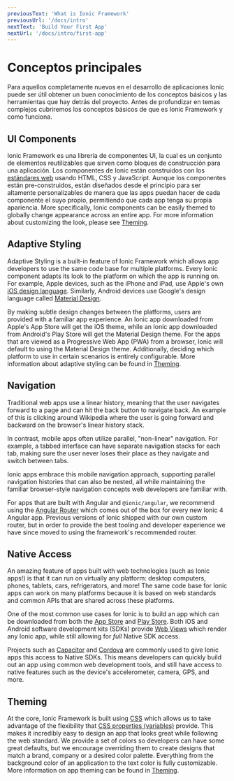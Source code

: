 ```yaml
---
previousText: 'What is Ionic Framework'
previousUrl: '/docs/intro'
nextText: 'Build Your First App'
nextUrl: '/docs/intro/first-app'
---
```


# Conceptos principales

Para aquellos completamente nuevos en el desarrollo de aplicaciones Ionic puede ser útil obtener un buen conocimiento de los conceptos básicos y las herramientas que hay detrás del proyecto. Antes de profundizar en temas complejos cubriremos los conceptos básicos de que es Ionic Framework y como funciona.

## UI Components

Ionic Framework es una librería de componentes UI, la cual es un conjunto de elementos reutilizables que sirven como bloques de construcción para una aplicación. Los componentes de Ionic están construidos con los [estándares web](/docs/faq/glossary#web-standards) usando HTML, CSS y JavaScript. Aunque los componentes están pre-construidos, están diseñados desde el principio para ser altamente personalizables de manera que las apps puedan hacer de cada componente el suyo propio, permitiendo que cada app tenga su propia apariencia. More specifically, Ionic components can be easily themed to globally change appearance across an entire app. For more information about customizing the look, please see [Theming](/docs/theming/basics).

## Adaptive Styling

Adaptive Styling is a built-in feature of Ionic Framework which allows app developers to use the same code base for multiple platforms. Every Ionic component adapts its look to the platform on which the app is running on. For example, Apple devices, such as the iPhone and iPad, use Apple's own <a href="https://www.apple.com/ios" target="_blank">iOS design language</a>. Similarly, Android devices use Google's design language called <a href="https://material.io/guidelines/" target="_blank">Material Design</a>.

By making subtle design changes between the platforms, users are provided with a familiar app experience. An Ionic app downloaded from Apple's App Store will get the iOS theme, while an Ionic app downloaded from Android's Play Store will get the Material Design theme. For the apps that are viewed as a Progressive Web App (PWA) from a browser, Ionic will default to using the Material Design theme. Additionally, deciding which platform to use in certain scenarios is entirely configurable. More information about adaptive styling can be found in [Theming](/docs/theming/basics).

## Navigation

Traditional web apps use a linear history, meaning that the user navigates forward to a page and can hit the back button to navigate back. An example of this is clicking around Wikipedia where the user is going forward and backward on the browser's linear history stack.

In contrast, mobile apps often utilize parallel, "non-linear" navigation. For example, a tabbed interface can have separate navigation stacks for each tab, making sure the user never loses their place as they navigate and switch between tabs.

Ionic apps embrace this mobile navigation approach, supporting parallel navigation histories that can also be nested, all while maintaining the familiar browser-style navigation concepts web developers are familiar with.

For apps that are built with Angular and `@ionic/angular`, we recommend using the <a href="https://angular.io/guide/router" target="_blank">Angular Router</a> which comes out of the box for every new Ionic 4 Angular app. Previous versions of Ionic shipped with our own custom router, but in order to provide the best tooling and developer experience we have since moved to using the framework's recommended router.

## Native Access

An amazing feature of apps built with web technologies (such as Ionic apps!) is that it can run on virtually any platform: desktop computers, phones, tablets, cars, refrigerators, and more! The same code base for Ionic apps can work on many platforms because it is based on web standards and common APIs that are shared across these platforms.

One of the most common use cases for Ionic is to build an app which can be downloaded from both the <a href="https://www.apple.com/ios/app-store/" target="_blank">App Store</a> and <a href="https://play.google.com/" target="_blank">Play Store</a>. Both iOS and Android software development kits (SDKs) provide [Web Views](/docs/building/webview) which render any Ionic app, while still allowing for *full* Native SDK access.

Projects such as <a href="https://capacitor.ionicframework.com/" target="_blank">Capacitor</a> and <a href="https://cordova.apache.org/" target="_blank">Cordova</a> are commonly used to give Ionic apps this access to Native SDKs. This means developers can quickly build out an app using common web development tools, and still have access to native features such as the device's accelerometer, camera, GPS, and more.

## Theming

At the core, Ionic Framework is built using <a href="https://developer.mozilla.org/en-US/docs/Web/CSS" target="_blank">CSS</a> which allows us to take advantage of the flexibility that <a href="https://developer.mozilla.org/en-US/docs/Web/CSS/Using_CSS_variables" target="_blank">CSS properties (variables)</a> provide. This makes it incredibly easy to design an app that looks great while following the web standard. We provide a set of colors so developers can have some great defaults, but we encourage overriding them to create designs that match a brand, company or a desired color palette. Everything from the background color of an application to the text color is fully customizable. More information on app theming can be found in [Theming](/docs/theming/basics).